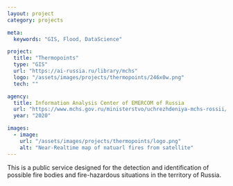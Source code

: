 ```yaml
---
layout: project
category: projects

meta:
  keywords: "GIS, Flood, DataScience"

project:
  title: "Thermopoints"
  type: "GIS"
  url: "https://ai-russia.ru/library/mchs"
  logo: "/assets/images/projects/thermopoints/246x0w.png"
  tech: ""

agency:
  title: Information Analysis Center of EMERCOM of Russia
  url: "https://www.mchs.gov.ru/ministerstvo/uchrezhdeniya-mchs-rossii/federalnye-gosudarstvennye-byudzhetnye-uchrezhdeniya/fgbu-informacionno-analiticheskiy-centr-mchs-rossii"
  year: "2020"

images:
  - image:
    url: "/assets/images/projects/thermopoints/logo.png"
    alt: "Near-Realtime map of natuarl fires from satellite"
---
```


<p class="lead">This is a public service designed for the detection and identification of possible fire bodies and fire-hazardous situations in the territory of Russia.</p>
